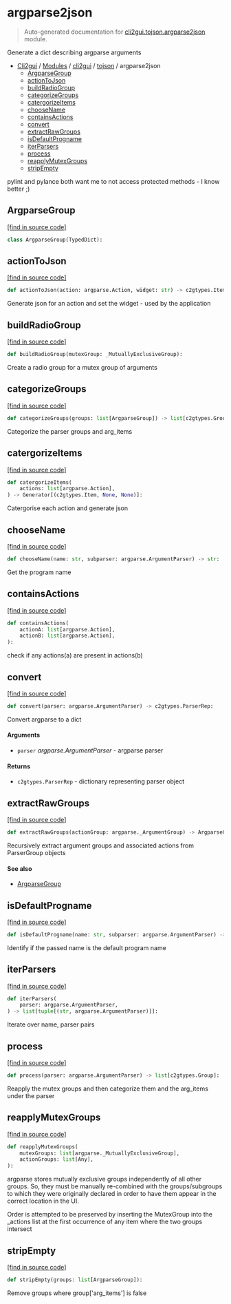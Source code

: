 # argparse2json

> Auto-generated documentation for [cli2gui.tojson.argparse2json](../../../cli2gui/tojson/argparse2json.py) module.

Generate a dict describing argparse arguments

- [Cli2gui](../../README.md#cli2gui-index) / [Modules](../../README.md#cli2gui-modules) / [cli2gui](../index.md#cli2gui) / [tojson](index.md#tojson) / argparse2json
    - [ArgparseGroup](#argparsegroup)
    - [actionToJson](#actiontojson)
    - [buildRadioGroup](#buildradiogroup)
    - [categorizeGroups](#categorizegroups)
    - [catergorizeItems](#catergorizeitems)
    - [chooseName](#choosename)
    - [containsActions](#containsactions)
    - [convert](#convert)
    - [extractRawGroups](#extractrawgroups)
    - [isDefaultProgname](#isdefaultprogname)
    - [iterParsers](#iterparsers)
    - [process](#process)
    - [reapplyMutexGroups](#reapplymutexgroups)
    - [stripEmpty](#stripempty)

pylint and pylance both want me to not access protected methods - I know better ;)

## ArgparseGroup

[[find in source code]](../../../cli2gui/tojson/argparse2json.py#L18)

```python
class ArgparseGroup(TypedDict):
```

## actionToJson

[[find in source code]](../../../cli2gui/tojson/argparse2json.py#L93)

```python
def actionToJson(action: argparse.Action, widget: str) -> c2gtypes.Item:
```

Generate json for an action and set the widget - used by the application

## buildRadioGroup

[[find in source code]](../../../cli2gui/tojson/argparse2json.py#L102)

```python
def buildRadioGroup(mutexGroup: _MutuallyExclusiveGroup):
```

Create a radio group for a mutex group of arguments

## categorizeGroups

[[find in source code]](../../../cli2gui/tojson/argparse2json.py#L128)

```python
def categorizeGroups(groups: list[ArgparseGroup]) -> list[c2gtypes.Group]:
```

Categorize the parser groups and arg_items

## catergorizeItems

[[find in source code]](../../../cli2gui/tojson/argparse2json.py#L110)

```python
def catergorizeItems(
    actions: list[argparse.Action],
) -> Generator[(c2gtypes.Item, None, None)]:
```

Catergorise each action and generate json

## chooseName

[[find in source code]](../../../cli2gui/tojson/argparse2json.py#L40)

```python
def chooseName(name: str, subparser: argparse.ArgumentParser) -> str:
```

Get the program name

## containsActions

[[find in source code]](../../../cli2gui/tojson/argparse2json.py#L45)

```python
def containsActions(
    actionA: list[argparse.Action],
    actionB: list[argparse.Action],
):
```

check if any actions(a) are present in actions(b)

## convert

[[find in source code]](../../../cli2gui/tojson/argparse2json.py#L150)

```python
def convert(parser: argparse.ArgumentParser) -> c2gtypes.ParserRep:
```

Convert argparse to a dict

#### Arguments

- `parser` *argparse.ArgumentParser* - argparse parser

#### Returns

- `c2gtypes.ParserRep` - dictionary representing parser object

## extractRawGroups

[[find in source code]](../../../cli2gui/tojson/argparse2json.py#L79)

```python
def extractRawGroups(actionGroup: argparse._ArgumentGroup) -> ArgparseGroup:
```

Recursively extract argument groups and associated actions
from ParserGroup objects

#### See also

- [ArgparseGroup](#argparsegroup)

## isDefaultProgname

[[find in source code]](../../../cli2gui/tojson/argparse2json.py#L35)

```python
def isDefaultProgname(name: str, subparser: argparse.ArgumentParser) -> bool:
```

Identify if the passed name is the default program name

## iterParsers

[[find in source code]](../../../cli2gui/tojson/argparse2json.py#L24)

```python
def iterParsers(
    parser: argparse.ArgumentParser,
) -> list[tuple[(str, argparse.ArgumentParser)]]:
```

Iterate over name, parser pairs

## process

[[find in source code]](../../../cli2gui/tojson/argparse2json.py#L140)

```python
def process(parser: argparse.ArgumentParser) -> list[c2gtypes.Group]:
```

Reapply the mutex groups and then categorize them and the arg_items under
the parser

## reapplyMutexGroups

[[find in source code]](../../../cli2gui/tojson/argparse2json.py#L50)

```python
def reapplyMutexGroups(
    mutexGroups: list[argparse._MutuallyExclusiveGroup],
    actionGroups: list[Any],
):
```

argparse stores mutually exclusive groups independently
of all other groups. So, they must be manually re-combined
with the groups/subgroups to which they were originally declared
in order to have them appear in the correct location in the UI.

Order is attempted to be preserved by inserting the MutexGroup
into the _actions list at the first occurrence of any item
where the two groups intersect

## stripEmpty

[[find in source code]](../../../cli2gui/tojson/argparse2json.py#L135)

```python
def stripEmpty(groups: list[ArgparseGroup]):
```

Remove groups where group['arg_items'] is false
